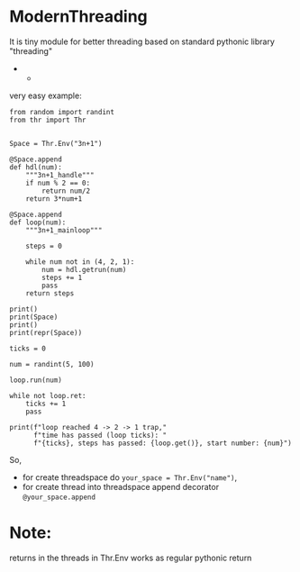 # ModernThreading
It is tiny module for better threading based on standard pythonic library "threading"
- -
very easy example:
```
from random import randint
from thr import Thr


Space = Thr.Env("3n+1")

@Space.append
def hdl(num):
    """3n+1_handle"""
    if num % 2 == 0:
        return num/2
    return 3*num+1

@Space.append
def loop(num):
    """3n+1_mainloop"""

    steps = 0

    while num not in (4, 2, 1):
        num = hdl.getrun(num)
        steps += 1
        pass
    return steps

print()
print(Space)
print()
print(repr(Space))

ticks = 0

num = randint(5, 100)

loop.run(num)

while not loop.ret:
    ticks += 1
    pass

print(f"loop reached 4 -> 2 -> 1 trap,"
      f"time has passed (loop ticks): "
      f"{ticks}, steps has passed: {loop.get()}, start number: {num}")

```
So,
- for create threadspace do ```your_space = Thr.Env("name")```,
- for create thread into threadspace append decorator ```@your_space.append```

# Note:
returns in the threads in Thr.Env works as regular pythonic return
